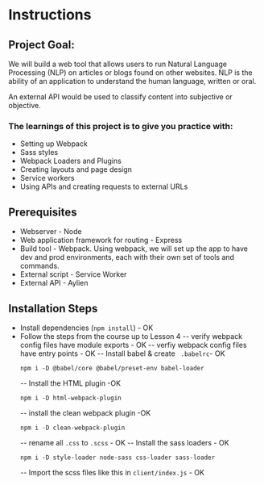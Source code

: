 # Instructions

## Project Goal:

We will build a web tool that allows users to run Natural Language Processing (NLP) on articles or blogs found on other websites. NLP is the ability of an application to understand the human language, written or oral.

An external API would be used to classify content into subjective or objective.

### The learnings of this project is to give you practice with:

- Setting up Webpack
- Sass styles
- Webpack Loaders and Plugins
- Creating layouts and page design
- Service workers
- Using APIs and creating requests to external URLs

## Prerequisites

- Webserver - Node
- Web application framework for routing - Express
- Build tool - Webpack. Using webpack, we will set up the app to have dev and prod environments, each with their own set of tools and commands.
- External script - Service Worker
- External API - Aylien

## Installation Steps

- Install dependencies (`npm install`) - OK
- Follow the steps from the course up to Lesson 4
  -- verify webpack config files have module exports - OK
  -- verfiy webpack config files have entry points - OK
  -- Install babel & create ` .babelrc`- OK
  ```
  npm i -D @babel/core @babel/preset-env babel-loader
  ```
  -- Install the HTML plugin -OK
  ```
  npm i -D html-webpack-plugin
  ```
  -- install the clean webpack plugin -OK
  ```
  npm i -D clean-webpack-plugin
  ```
  -- rename all `.css` to `.scss` - OK
  -- Install the sass loaders - OK
  ```
  npm i -D style-loader node-sass css-loader sass-loader
  ```
  -- Import the scss files like this in `client/index.js` - OK
